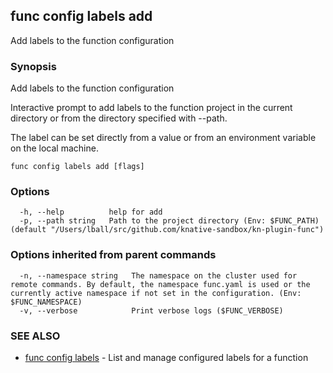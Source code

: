 ## func config labels add

Add labels to the function configuration

### Synopsis

Add labels to the function configuration

Interactive prompt to add labels to the function project in the current
directory or from the directory specified with --path.

The label can be set directly from a value or from an environment variable on
the local machine.


```
func config labels add [flags]
```

### Options

```
  -h, --help          help for add
  -p, --path string   Path to the project directory (Env: $FUNC_PATH) (default "/Users/lball/src/github.com/knative-sandbox/kn-plugin-func")
```

### Options inherited from parent commands

```
  -n, --namespace string   The namespace on the cluster used for remote commands. By default, the namespace func.yaml is used or the currently active namespace if not set in the configuration. (Env: $FUNC_NAMESPACE)
  -v, --verbose            Print verbose logs ($FUNC_VERBOSE)
```

### SEE ALSO

* [func config labels](func_config_labels.md)	 - List and manage configured labels for a function

